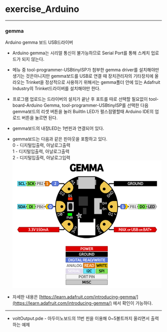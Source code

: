 # exercise_Arduino

---
### gemma
Arduino gemma 보드 USB드라이버
- Arduino gemma는 시리얼 통신이 불가능하므로 Serial Port를 통해 스케치 업로드가 되지 않는다.  
- 메뉴 중 tool-programmer-USBtinyISP가 첨부한 gemma driver를 설치해야만 생기는 것은아니지만 gemma보드를 USB로 연결 때 장치관리자의 기타장치에 올라오는 Trinket을 정상적으로 사용하기 위해서는 gemma폴더 안에 있는 Adafruit Industry의 Trinket드라이버를 설치해야만 한다.  
- 프로그램 업로드는 드라이버의 설치가 끝난 후 포트를 따로 선택할 필요없이 tool-board-Arduino Gemma, tool-programmer-USBtinyISP를 선택한 다음 gemma보드의 리셋 버튼을 눌러 BuiltIn LED가 펄스점멸할때 Arduino IDE의 업로드 버튼을 눌르면 된다.  
- gemma보드의 내장LED는 1번핀과 연결되어 있다.  
- gemma보드는 다음과 같은 핀아웃을 포함하고 있다.  
0 - 디지털입출력, 아날로그출력  
1 - 디지털입출력, 아날로그출력  
2 - 디지털입출력, 아날로그입력  
![](https://github.com/mtinet/exercise_Arduino/blob/master/gemma/gemma.png?raw=true)
 
- 자세한 내용은 [https://learn.adafruit.com/introducing-gemma/](https://learn.adafruit.com/introducing-gemma/) 에서 확인이 가능하다.



---
- voltOutput.pde - 아두이노보드의 11번 핀을 이용해 0~5볼트까지 올리면서 출력하는 예제  
